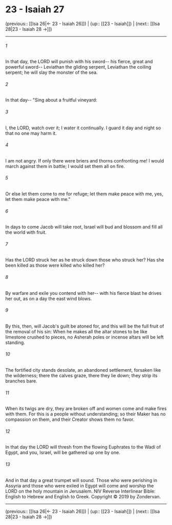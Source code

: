 # 23 - Isaiah 27

(previous:: [[Isa 26|← 23 - Isaiah 26]]) | (up:: [[23 - Isaiah]]) | (next:: [[Isa 28|23 - Isaiah 28 →]])

***


###### 1 
In that day, the LORD will punish with his sword-- his fierce, great and powerful sword-- Leviathan the gliding serpent, Leviathan the coiling serpent; he will slay the monster of the sea. 

###### 2 
In that day-- "Sing about a fruitful vineyard: 

###### 3 
I, the LORD, watch over it; I water it continually. I guard it day and night so that no one may harm it. 

###### 4 
I am not angry. If only there were briers and thorns confronting me! I would march against them in battle; I would set them all on fire. 

###### 5 
Or else let them come to me for refuge; let them make peace with me, yes, let them make peace with me." 

###### 6 
In days to come Jacob will take root, Israel will bud and blossom and fill all the world with fruit. 

###### 7 
Has the LORD struck her as he struck down those who struck her? Has she been killed as those were killed who killed her? 

###### 8 
By warfare and exile you contend with her-- with his fierce blast he drives her out, as on a day the east wind blows. 

###### 9 
By this, then, will Jacob's guilt be atoned for, and this will be the full fruit of the removal of his sin: When he makes all the altar stones to be like limestone crushed to pieces, no Asherah poles or incense altars will be left standing. 

###### 10 
The fortified city stands desolate, an abandoned settlement, forsaken like the wilderness; there the calves graze, there they lie down; they strip its branches bare. 

###### 11 
When its twigs are dry, they are broken off and women come and make fires with them. For this is a people without understanding; so their Maker has no compassion on them, and their Creator shows them no favor. 

###### 12 
In that day the LORD will thresh from the flowing Euphrates to the Wadi of Egypt, and you, Israel, will be gathered up one by one. 

###### 13 
And in that day a great trumpet will sound. Those who were perishing in Assyria and those who were exiled in Egypt will come and worship the LORD on the holy mountain in Jerusalem. NIV Reverse Interlinear Bible: English to Hebrew and English to Greek. Copyright © 2019 by Zondervan.

***

(previous:: [[Isa 26|← 23 - Isaiah 26]]) | (up:: [[23 - Isaiah]]) | (next:: [[Isa 28|23 - Isaiah 28 →]])
